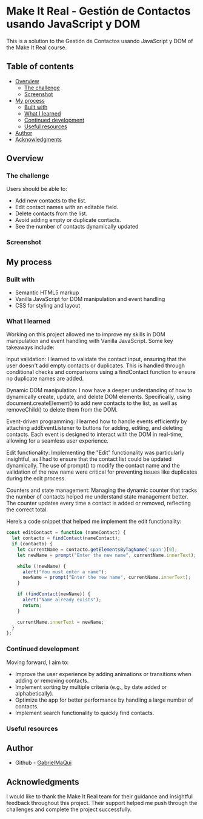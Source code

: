 # Make It Real - Gestión de Contactos usando JavaScript y DOM

This is a solution to the Gestión de Contactos usando JavaScript y DOM of the Make It Real course.

## Table of contents

- [Overview](#overview)
  - [The challenge](#the-challenge)
  - [Screenshot](#screenshot)
- [My process](#my-process)
  - [Built with](#built-with)
  - [What I learned](#what-i-learned)
  - [Continued development](#continued-development)
  - [Useful resources](#useful-resources)
- [Author](#author)
- [Acknowledgments](#acknowledgments)

## Overview

### The challenge

Users should be able to:

- Add new contacts to the list.
- Edit contact names with an editable field.
- Delete contacts from the list.
- Avoid adding empty or duplicate contacts.
- See the number of contacts dynamically updated

### Screenshot

## My process

### Built with

- Semantic HTML5 markup
- Vanilla JavaScript for DOM manipulation and event handling
- CSS for styling and layout

### What I learned

Working on this project allowed me to improve my skills in DOM manipulation and event handling with Vanilla JavaScript. Some key takeaways include:

Input validation: I learned to validate the contact input, ensuring that the user doesn't add empty contacts or duplicates. This is handled through conditional checks and comparisons using a findContact function to ensure no duplicate names are added.

Dynamic DOM manipulation: I now have a deeper understanding of how to dynamically create, update, and delete DOM elements. Specifically, using document.createElement() to add new contacts to the list, as well as removeChild() to delete them from the DOM.

Event-driven programming: I learned how to handle events efficiently by attaching addEventListener to buttons for adding, editing, and deleting contacts. Each event is designed to interact with the DOM in real-time, allowing for a seamless user experience.

Edit functionality: Implementing the "Edit" functionality was particularly insightful, as I had to ensure that the contact list could be updated dynamically. The use of prompt() to modify the contact name and the validation of the new name were critical for preventing issues like duplicates during the edit process.

Counters and state management: Managing the dynamic counter that tracks the number of contacts helped me understand state management better. The counter updates every time a contact is added or removed, reflecting the correct total.

Here’s a code snippet that helped me implement the edit functionality:

```js
const editContact = function (nameContact) {
  let contacto = findContact(nameContact);
  if (contacto) {
    let currentName = contacto.getElementsByTagName('span')[0];
    let newName = prompt("Enter the new name", currentName.innerText);

    while (!newName) {
      alert("You must enter a name");
      newName = prompt("Enter the new name", currentName.innerText);
    }

    if (findContact(newName)) {
      alert("Name already exists");
      return;
    }

    currentName.innerText = newName;
  }
};
```
### Continued development

Moving forward, I aim to:

- Improve the user experience by adding animations or transitions when adding or removing contacts.
- Implement sorting by multiple criteria (e.g., by date added or alphabetically).
- Optimize the app for better performance by handling a large number of contacts.
- Implement search functionality to quickly find contacts.

### Useful resources


## Author

- Github - [GabrielMaQui](https://github.com/GabrielMaQui)

## Acknowledgments

I would like to thank the Make It Real team for their guidance and insightful feedback throughout this project. Their support helped me push through the challenges and complete the project successfully.
